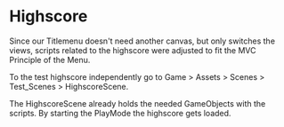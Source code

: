 # Highscore

Since our Titlemenu doesn't need another canvas, but only switches the views, scripts related
to the highscore were adjusted to fit the MVC Principle of the Menu.

To the test highscore independently go to 
Game > Assets > Scenes > Test_Scenes > HighscoreScene.

The HighscoreScene already holds the needed GameObjects with the scripts.
By starting the PlayMode the highscore gets loaded.